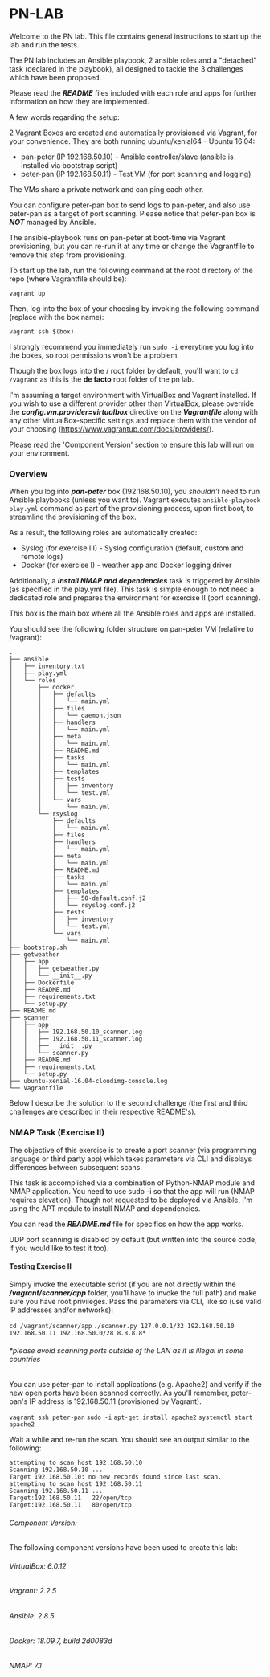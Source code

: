# PN-LAB

Welcome to the PN lab. This file contains general instructions to start up the lab and run the tests.

The PN lab includes an Ansible playbook, 2 ansible roles and a "detached" task (declared in the playbook), all designed to tackle the 3 challenges which have been proposed.

Please read the __*README*__ files included with each role and apps for further information on how they are implemented.

A few words regarding the setup:

2 Vagrant Boxes are created and automatically provisioned via Vagrant, for your convenience.
They are both running ubuntu/xenial64 - Ubuntu 16.04:
* pan-peter (IP 192.168.50.10) - Ansible controller/slave (ansible is installed via bootstrap script)
* peter-pan (IP 192.168.50.11) - Test VM (for port scanning and logging)

The VMs share a private network and can ping each other.

You can configure peter-pan box to send logs to pan-peter, and also use peter-pan as a target of port scanning. Please notice that peter-pan box is __*NOT*__ managed by Ansible.

The ansible-playbook runs on pan-peter at boot-time via Vagrant provisioning, but you can re-run it at any time or change the Vagrantfile to remove this step from provisioning.

To start up the lab, run the following command at the root directory of the repo (where Vagrantfile should be):

` vagrant up `

Then, log into the box of your choosing by invoking the following command (replace with the box name):

`vagrant ssh $(box)`

I strongly recommend you immediately run `sudo -i` everytime you log into the boxes, so root permissions won't be a problem.

Though the box logs into the / root folder by default, you'll want to `cd /vagrant` as this is the __de facto__ root folder of the pn lab.

I'm assuming a target environment with VirtualBox and Vagrant installed. If you wish to use a different provider other than VirtualBox, please override the __*config.vm.provider=virtualbox*__ directive on the __*Vagrantfile*__ along with any other VirtualBox-specific settings and replace them with the vendor of your choosing (https://www.vagrantup.com/docs/providers/).

Please read the 'Component Version' section to ensure this lab will run on your environment.

### Overview
When you log into __*pan-peter*__ box (192.168.50.10), you *shouldn't* need to run Ansible playbooks (unless you want to). Vagrant executes `ansible-playbook play.yml` command as part of the provisioning process, upon first boot, to streamline the provisioning of the box.

As a result, the following roles are automatically created:
* Syslog (for exercise III) - Syslog configuration (default, custom and remote logs)
* Docker (for exercise I) - weather app and Docker logging driver

Additionally, a __*install NMAP and dependencies*__ task is triggered by Ansible (as specified in the play.yml file). This task is simple enough to not need a dedicated role and prepares the environment for exercise II (port scanning).

This box is the main box where all the Ansible roles and apps are installed.

You should see the following folder structure on pan-peter VM (relative to /vagrant):
```
.
├── ansible
│   ├── inventory.txt
│   ├── play.yml
│   └── roles
│       ├── docker
│       │   ├── defaults
│       │   │   └── main.yml
│       │   ├── files
│       │   │   └── daemon.json
│       │   ├── handlers
│       │   │   └── main.yml
│       │   ├── meta
│       │   │   └── main.yml
│       │   ├── README.md
│       │   ├── tasks
│       │   │   └── main.yml
│       │   ├── templates
│       │   ├── tests
│       │   │   ├── inventory
│       │   │   └── test.yml
│       │   └── vars
│       │       └── main.yml
│       └── rsyslog
│           ├── defaults
│           │   └── main.yml
│           ├── files
│           ├── handlers
│           │   └── main.yml
│           ├── meta
│           │   └── main.yml
│           ├── README.md
│           ├── tasks
│           │   └── main.yml
│           ├── templates
│           │   ├── 50-default.conf.j2
│           │   └── rsyslog.conf.j2
│           ├── tests
│           │   ├── inventory
│           │   └── test.yml
│           └── vars
│               └── main.yml
├── bootstrap.sh
├── getweather
│   ├── app
│   │   ├── getweather.py
│   │   └── __init__.py
│   ├── Dockerfile
│   ├── README.md
│   ├── requirements.txt
│   └── setup.py
├── README.md
├── scanner
│   ├── app
│   │   ├── 192.168.50.10_scanner.log
│   │   ├── 192.168.50.11_scanner.log
│   │   ├── __init__.py
│   │   └── scanner.py
│   ├── README.md
│   ├── requirements.txt
│   └── setup.py
├── ubuntu-xenial-16.04-cloudimg-console.log
└── Vagrantfile
```
Below I describe the solution to the second challenge (the first and third challenges are described in their respective README's).

### NMAP Task (Exercise II)

The objective of this exercise is to create a port scanner (via programming language or third party app) which takes parameters via CLI and displays differences between subsequent scans.

This task is accomplished via a combination of Python-NMAP module and NMAP application. You need to use sudo -i so that the app will run (NMAP requires elevation). Though not requested to be deployed via Ansible, I'm using the APT module to install NMAP and dependencies.

You can read the __*README.md*__ file for specifics on how the app works.

UDP port scanning is disabled by default (but written into the source code, if you would like to test it too).

#### Testing Exercise II

Simply invoke the executable script (if you are not directly within the __*/vagrant/scanner/app*__ folder, you'll have to invoke the full path) and make sure you have root privileges. Pass the parameters via CLI, like so (use valid IP addresses and/or networks):

` cd /vagrant/scanner/app `
` ./scanner.py 127.0.0.1/32 192.168.50.10 192.168.50.11 192.168.50.0/28 8.8.8.8* `

###### \*please avoid scanning ports outside of the LAN as it is illegal in some countries

You can use peter-pan to install applications (e.g. Apache2) and verify if the new open ports have been scanned correctly. As you'll remember, peter-pan's IP address is 192.168.50.11 (provisioned by Vagrant).

` vagrant ssh peter-pan `
` sudo -i `
` apt-get install apache2 `
` systemctl start apache2 `

Wait a while and re-run the scan. You should see an output similar to the following:
```
attempting to scan host 192.168.50.10
Scanning 192.168.50.10 ...
Target 192.168.50.10: no new records found since last scan.
attempting to scan host 192.168.50.11
Scanning 192.168.50.11 ...
Target:192.168.50.11   22/open/tcp
Target:192.168.50.11   80/open/tcp
```

###### Component Version:
The following component versions have been used to create this lab:
###### _VirtualBox: 6.0.12_
###### _Vagrant: 2.2.5_
###### _Ansible: 2.8.5_
###### _Docker: 18.09.7, build 2d0083d_
###### _NMAP: 7.1_
